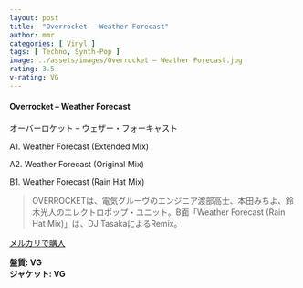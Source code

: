 ```yaml
---
layout: post
title:  "Overrocket – Weather Forecast"
author: mmr
categories: [ Vinyl ]
tags: [ Techno, Synth-Pop ]
image: ../assets/images/Overrocket – Weather Forecast.jpg
rating: 3.5
v-rating: VG
---
```


#### Overrocket – Weather Forecast

オーバーロケット – ウェザー・フォーキャスト

A1. Weather Forecast (Extended Mix)

A2. Weather Forecast (Original Mix)

B1. Weather Forecast (Rain Hat Mix)

> OVERROCKETは、電気グルーヴのエンジニア渡部高士、本田みちよ、鈴木光人のエレクトロポップ・ユニット。B面「Weather Forecast (Rain Hat Mix)」は、DJ TasakaによるRemix。

[メルカリで購入](https://jp.mercari.com/item/m66003495421)

<div class="mt-4 mb-4 d-flex align-items-center">
<strong class="mr-1">盤質: VG</strong>
</div>
<div class="mt-4 mb-4 d-flex align-items-center">
<strong class="mr-1">ジャケット: VG</strong>
</div>
